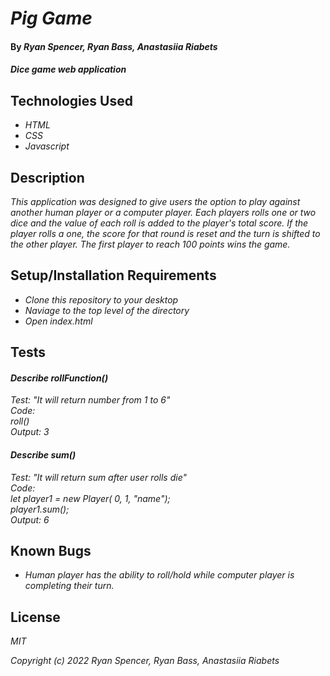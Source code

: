 # _Pig Game_

#### By _Ryan Spencer, Ryan Bass, Anastasiia Riabets_

#### _Dice game web application_

## Technologies Used

- _HTML_
- _CSS_
- _Javascript_

## Description

_This application was designed to give users the option to play against another human player or a computer player. Each players rolls one or two dice and the value of each roll is added to the player's total score. If the player rolls a one, the score for that round is reset and the turn is shifted to the other player. The first player to reach 100 points wins the game._

## Setup/Installation Requirements

- _Clone this repository to your desktop_
- _Naviage to the top level of the directory_
- _Open index.html_

## Tests

#### _Describe rollFunction()_

_Test: "It will return number from 1 to 6"_ \
_Code:_ \
_roll()_ \
_Output: 3_

#### _Describe sum()_

_Test: "It will return sum after user rolls die"_ \
_Code:_ \
_let player1 = new Player( 0, 1, "name");_ \
_player1.sum();_ \
_Output: 6_

## Known Bugs

- _Human player has the ability to roll/hold while computer player is completing their turn._

## License

_MIT_

_Copyright_ _(c)_ _2022_ _Ryan Spencer, Ryan Bass, Anastasiia Riabets_
